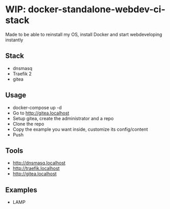 # WIP: docker-standalone-webdev-ci-stack
Made to be able to reinstall my OS, install Docker and start webdeveloping instantly 

## Stack
+ dnsmasq
+ Traefik 2
+ gitea


## Usage
+ docker-compose up -d
+ Go to http://gitea.localhost
+ Setup gitea, create the administrator and a repo
+ Clone the repo
+ Copy the example you want inside, customize its config/content
+ Push


## Tools
+ http://dnsmasq.localhost
+ http://traefik.localhost
+ http://gitea.localhost


## Examples
+ LAMP
